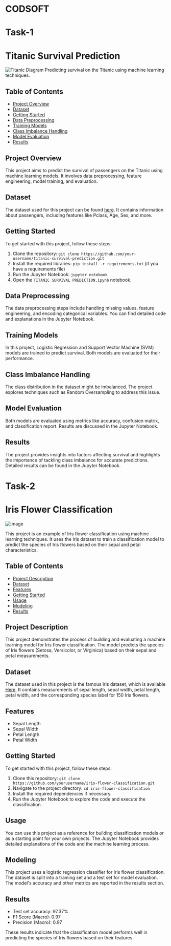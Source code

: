 # CODSOFT
# Task-1
# Titanic Survival Prediction
![Titanic Diagram](https://upload.wikimedia.org/wikipedia/commons/7/76/Titanic_Portside_Diagram.jpg)
Predicting survival on the Titanic using machine learning techniques.

## Table of Contents

- [Project Overview](#project-overview)
- [Dataset](#dataset)
- [Getting Started](#getting-started)
- [Data Preprocessing](#data-preprocessing)
- [Training Models](#training-models)
- [Class Imbalance Handling](#class-imbalance-handling)
- [Model Evaluation](#model-evaluation)
- [Results](#results)

## Project Overview

This project aims to predict the survival of passengers on the Titanic using machine learning models. It involves data preprocessing, feature engineering, model training, and evaluation.

## Dataset

The dataset used for this project can be found [here](https://www.kaggle.com/datasets/brendan45774/test-file). It contains information about passengers, including features like Pclass, Age, Sex, and more.

## Getting Started

To get started with this project, follow these steps:

1. Clone the repository: `git clone https://github.com/your-username/titanic-survival-prediction.git`
2. Install the required libraries: `pip install -r requirements.txt` (if you have a requirements file)
3. Run the Jupyter Notebook: `jupyter notebook`
4. Open the `TITANIC SURVIVAL PREDICTION.ipynb` notebook.

## Data Preprocessing

The data preprocessing steps include handling missing values, feature engineering, and encoding categorical variables. You can find detailed code and explanations in the Jupyter Notebook.

## Training Models

In this project, Logistic Regression and Support Vector Machine (SVM) models are trained to predict survival. Both models are evaluated for their performance.

## Class Imbalance Handling

The class distribution in the dataset might be imbalanced. The project explores techniques such as Random Oversampling to address this issue.

## Model Evaluation

Both models are evaluated using metrics like accuracy, confusion matrix, and classification report. Results are discussed in the Jupyter Notebook.

## Results

The project provides insights into factors affecting survival and highlights the importance of tackling class imbalance for accurate predictions. Detailed results can be found in the Jupyter Notebook.

# Task-2
# Iris Flower Classification
![image](https://github.com/yadus1111/CODSOFT/assets/139955743/c5540959-68bc-452a-a0ac-b7a2537f412e)

This project is an example of Iris flower classification using machine learning techniques. It uses the Iris dataset to train a classification model to predict the species of Iris flowers based on their sepal and petal characteristics.

## Table of Contents

- [Project Description](#project-description)
- [Dataset](#dataset)
- [Features](#features)
- [Getting Started](#getting-started)
- [Usage](#usage)
- [Modeling](#modeling)
- [Results](#results)

## Project Description <a name="project-description"></a>

This project demonstrates the process of building and evaluating a machine learning model for Iris flower classification. The model predicts the species of Iris flowers (Setosa, Versicolor, or Virginica) based on their sepal and petal measurements.

## Dataset <a name="dataset"></a>

The dataset used in this project is the famous Iris dataset, which is available [Here](https://www.kaggle.com/datasets/arshid/iris-flower-dataset). It contains measurements of sepal length, sepal width, petal length, petal width, and the corresponding species label for 150 Iris flowers.

## Features <a name="features"></a>

- Sepal Length
- Sepal Width
- Petal Length
- Petal Width

## Getting Started <a name="getting-started"></a>

To get started with this project, follow these steps:

1. Clone this repository: `git clone https://github.com/yourusername/iris-flower-classification.git`
2. Navigate to the project directory: `cd iris-flower-classification`
3. Install the required dependencies if necessary.
4. Run the Jupyter Notebook to explore the code and execute the classification.

## Usage <a name="usage"></a>

You can use this project as a reference for building classification models or as a starting point for your own projects. The Jupyter Notebook provides detailed explanations of the code and the machine learning process.

## Modeling <a name="modeling"></a>

This project uses a logistic regression classifier for Iris flower classification. The dataset is split into a training set and a test set for model evaluation. The model's accuracy and other metrics are reported in the results section.

## Results <a name="results"></a>

- Test set accuracy: 97.37%
- F1 Score (Macro): 0.97
- Precision (Macro): 0.97

These results indicate that the classification model performs well in predicting the species of Iris flowers based on their features.
